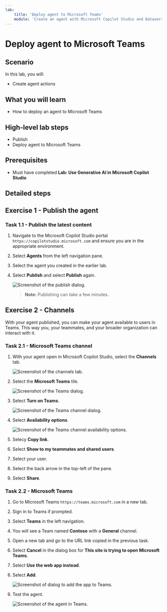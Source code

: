 ```yaml
---
lab:
    title: 'Deploy agent to Microsoft Teams'
    module: 'Create an agent with Microsoft Copilot Studio and Dataverse for Teams'
---
```


# Deploy agent to Microsoft Teams

## Scenario

In this lab, you will:

- Create agent actions

## What you will learn

- How to deploy an agent to Microsoft Teams

## High-level lab steps

- Publish
- Deploy agent to Microsoft Teams
  
## Prerequisites

- Must have completed **Lab: Use Generative AI in Microsoft Copilot Studio**

## Detailed steps

## Exercise 1 - Publish the agent

### Task 1.1 - Publish the latest content

1. Navigate to the Microsoft Copilot Studio portal `https://copilotstudio.microsoft.com` and ensure you are in the appropriate environment.

1. Select **Agents** from the left navigation pane.

1. Select the agent you created in the earlier lab.

1. Select **Publish** and select **Publish** again.

   ![Screenshot of the publish dialog.](../media/copilot-publish.png)

   > **Note:**
   > Publishing can take a few minutes.

## Exercise 2 - Channels

With your agent published, you can make your agent available to users in Teams. This way you, your teammates, and your broader organization can interact with it.

### Task 2.1 - Microsoft Teams channel

1. With your agent open in Microsoft Copilot Studio, select the **Channels** tab.

    ![Screenshot of the channels tab.](../media/channels.png)

1. Select the **Microsoft Teams** tile.

    ![Screenshot of the Teams dialog.](../media/teams-enable.png)

1. Select **Turn on Teams**.

    ![Screenshot of the Teams channel dialog.](../media/teams-channel.png)

1. Select **Availability options**.

    ![Screenshot of the Teams channel availability options.](../media/teams-availability-options.png)

1. Selecy **Copy link**.

1. Select **Show to my teammates and shared users**.

1. Select your user.

1. Select the back arrow in the top-left of the pane.

1. Select **Share**.

### Task 2.2 - Microsoft Teams

1. Go to Microsoft Teams `https://teams.microsoft.com` in a new tab.

1. Sign in to Teams if prompted.

1. Select **Teams** in the left navigation.

1. You will see a Team named **Contoso** with a **General** channel.

1. Open a new tab and go to the URL link copied in the previous task.

1. Select **Cancel** in the dialog box for **This site is trying to open Microsoft Teams**.

1. Select **Use the web app instead**.

1. Select **Add**.

    ![Screenshot of dialog to add the app to Teams.](../media/teams-add-app.png)

1. Test the agent.

    ![Screenshot of the agent in Teams.](../media/teams-copilot.png)

